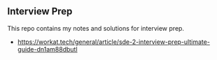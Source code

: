 ## Interview Prep

This repo contains my notes and solutions for interview prep.

- https://workat.tech/general/article/sde-2-interview-prep-ultimate-guide-dn1am88dbutl
